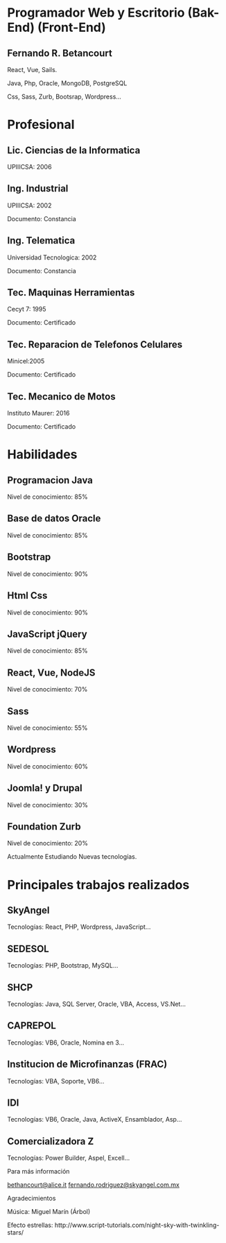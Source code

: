 <link href="/css/AnimacionCurriculum.css" rel="stylesheet" type="text/css" />

<div id="negro">

<div class="stars"></div>
<div class="twinkling"></div>
<div class="clouds"></div>
	<div id="zoom">
		<h1>Programador Web y Escritorio (Bak-End) (Front-End)</h1>
		<h2>Fernando R. Betancourt</h2>
		<p>React, Vue, Sails.</p>
		<p>Java, Php, Oracle, MongoDB, PostgreSQL</p>
		<p>Css, Sass, Zurb, Bootsrap, Wordpress...</p>
	</div>
	<div id="perspectiva">
		<div id="visible">
		<div id="capa_movimiento">
			<h1>Profesional</h1>
			<h2>Lic. Ciencias de la Informatica</h2>
			<p>UPIIICSA: 2006</p>
			<h2>Ing. Industrial</h2>
			<p>UPIIICSA: 2002</p>
			<p>Documento: Constancia</p>
			<h2>Ing. Telematica</h2>
			<p>Universidad Tecnologica: 2002</p>
			<p>Documento: Constancia</p>
			<h2>Tec. Maquinas Herramientas</h2>
			<p>Cecyt 7: 1995</p>
			<p>Documento: Certificado</p>
			<h2>Tec. Reparacion de Telefonos Celulares</h2>
			<p>Minicel:2005</p>
			<p>Documento: Certificado</p>
			<h2>Tec. Mecanico de Motos</h2>
			<p>Instituto Maurer: 2016</p>
			<p>Documento: Certificado</p>
			<h1>Habilidades</h1>
			<h2>Programacion Java</h2>
			<p>Nivel de conocimiento: 85%</p>
			<h2>Base de datos Oracle</h2>
			<p>Nivel de conocimiento: 85%</p>
			<h2>Bootstrap</h2>
			<p>Nivel de conocimiento: 90%</p>
			<h2>Html Css</h2>
			<p>Nivel de conocimiento: 90%</p>
			<h2>JavaScript jQuery</h2>
			<p>Nivel de conocimiento: 85%</p>
			<h2>React, Vue, NodeJS</h2>
			<p>Nivel de conocimiento: 70%</p>
			<h2>Sass</h2>
			<p>Nivel de conocimiento: 55%</p>
			<h2>Wordpress</h2>
			<p>Nivel de conocimiento: 60%</p>
			<h2>Joomla! y Drupal</h2>
			<p>Nivel de conocimiento: 30%</p>
			<h2>Foundation Zurb</h2>
			<p>Nivel de conocimiento: 20%</p>
			<span class="anotacion">Actualmente Estudiando Nuevas tecnologías.</span>
			<h1>Principales trabajos realizados</h1>
			<h2>SkyAngel</h2>
			<p>Tecnologías: React, PHP, Wordpress, JavaScript...</p>
			<h2>SEDESOL</h2>
			<p>Tecnologías: PHP, Bootstrap, MySQL...</p>
			<h2>SHCP</h2>
			<p>Tecnologías: Java, SQL Server, Oracle, VBA, Access, VS.Net...</p>
			<h2>CAPREPOL</h2>
			<p>Tecnologías: VB6, Oracle, Nomina en 3...</p>
			<h2>Institucion de Microfinanzas (FRAC)</h2>
			<p>Tecnologías: VBA, Soporte, VB6...</p>
			<h2>IDI</h2>
			<p>Tecnologías: VB6, Oracle, Java, ActiveX, Ensamblador, Asp...</p>
			<h2>Comercializadora Z</h2>
			<p>Tecnologías: Power Builder, Aspel, Excell...</p>
		</div>
		</div>
	</div>
	<!-- Pantalla final -->
	<div id="pantalla_final">
		<p class="titulo">Para más información</p>
		<a href="mailto:bethancourt@alice.it">bethancourt@alice.it</a>
		<a href="mailto:fernando.rodriguez@skyangel.com.mx">fernando.rodriguez@skyangel.com.mx</a>
		<p class="titulo">Agradecimientos</p>
		<p>Música: Miguel Marín (Árbol)</p>
		<p>Efecto estrellas: http://www.script-tutorials.com/night-sky-with-twinkling-stars/</p>
	</div>
</div>
